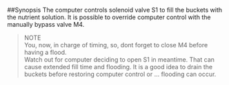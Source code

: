 ##Synopsis
The computer controls solenoid valve S1 to fill the buckets with the nutrient solution. It is possible to override computer control with the manually bypass valve M4.

>NOTE  
You, now, in charge of timing, so, dont forget to close M4 before having a flood.  
Watch out for computer deciding to open S1 in meantime. That can cause extended fill time and flooding.
It is a good idea to drain the buckets before restoring computer control or ... flooding can occur.